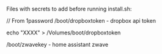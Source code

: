 Files with secrets to add before running install.sh:

// From 1password
/boot/dropboxtoken - dropbox api token

echo "XXXX" > /Volumes/boot/dropboxtoken

/boot/zwavekey - home assistant zwave
